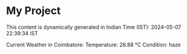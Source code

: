 # My Project

This content is dynamically generated in Indian Time (IST): 2024-05-07 22:39:34 IST


Current Weather in Coimbatore:
Temperature: 28.88 °C
Condition: haze

